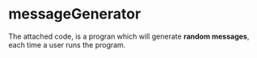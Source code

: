 # messageGenerator

The attached code, is a progran which will generate **random messages**,
each time a user runs the program. 
